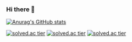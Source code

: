 ### Hi there 👋

[![Anurag's GitHub stats](https://github-readme-stats.vercel.app/api?username=terriyou)](https://github.com/anuraghazra/github-readme-stats)

[![solved.ac tier](http://mazassumnida.wtf/api/generate_badge?boj=terryiou)](https://solved.ac/terryiou)
[![solved.ac tier](http://mazassumnida.wtf/api/v2/generate_badge?boj=terryiou)](https://solved.ac/terryiou)
[![solved.ac tier](http://mazassumnida.wtf/api/mini/generate_badge?boj=terryiou)](https://solved.ac/terryiou)

<!--
**terriyou/terriyou** is a ✨ _special_ ✨ repository because its `README.md` (this file) appears on your GitHub profile.

Here are some ideas to get you started:

- 🔭 I’m currently working on ...
- 🌱 I’m currently learning ...
- 👯 I’m looking to collaborate on ...
- 🤔 I’m looking for help with ...
- 💬 Ask me about ...
- 📫 How to reach me: ...
- 😄 Pronouns: ...
- ⚡ Fun fact: ...
-->
